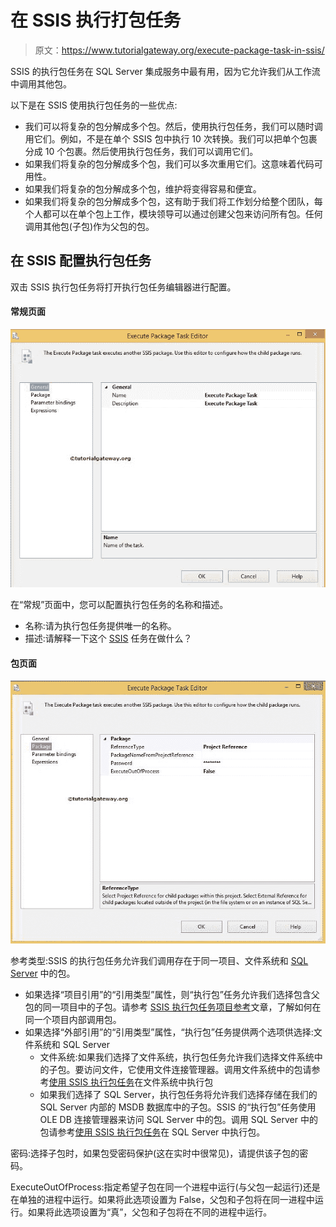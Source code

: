 # 在 SSIS 执行打包任务

> 原文：<https://www.tutorialgateway.org/execute-package-task-in-ssis/>

SSIS 的执行包任务在 SQL Server 集成服务中最有用，因为它允许我们从工作流中调用其他包。

以下是在 SSIS 使用执行包任务的一些优点:

*   我们可以将复杂的包分解成多个包。然后，使用执行包任务，我们可以随时调用它们。例如，不是在单个 SSIS 包中执行 10 次转换。我们可以把单个包裹分成 10 个包裹。然后使用执行包任务，我们可以调用它们。
*   如果我们将复杂的包分解成多个包，我们可以多次重用它们。这意味着代码可用性。
*   如果我们将复杂的包分解成多个包，维护将变得容易和便宜。
*   如果我们将复杂的包分解成多个包，这有助于我们将工作划分给整个团队，每个人都可以在单个包上工作，模块领导可以通过创建父包来访问所有包。任何调用其他包(子包)作为父包的包。

## 在 SSIS 配置执行包任务

双击 SSIS 执行包任务将打开执行包任务编辑器进行配置。

#### 常规页面

![Execute Package Task in SSIS 1](img/cf6a7c73d44ec0d208cba8d1dfa48f8b.png)

在“常规”页面中，您可以配置执行包任务的名称和描述。

*   名称:请为执行包任务提供唯一的名称。
*   描述:请解释一下这个 [SSIS](https://www.tutorialgateway.org/ssis/) 任务在做什么？

#### 包页面

![Execute Package Task in SSIS 2](img/5a79b05e66afcb96bcadf8b41980f682.png)

参考类型:SSIS 的执行包任务允许我们调用存在于同一项目、文件系统和 [SQL Server](https://www.tutorialgateway.org/sql/) 中的包。

*   如果选择“项目引用”的“引用类型”属性，则“执行包”任务允许我们选择包含父包的同一项目中的子包。请参考 [SSIS 执行包任务项目参考](https://www.tutorialgateway.org/ssis-execute-package-task-project-reference/)文章，了解如何在同一个项目内部调用包。
*   如果选择“外部引用”的“引用类型”属性，“执行包”任务提供两个选项供选择:文件系统和 SQL Server
    *   文件系统:如果我们选择了文件系统，执行包任务允许我们选择文件系统中的子包。要访问文件，它使用文件连接管理器。调用文件系统中的包请参考[使用 SSIS 执行包任务](https://www.tutorialgateway.org/execute-packages-in-file-system-using-ssis-execute-package-task/)在文件系统中执行包
    *   如果我们选择了 SQL Server，执行包任务将允许我们选择存储在我们的 SQL Server 内部的 MSDB 数据库中的子包。SSIS 的“执行包”任务使用 OLE DB 连接管理器来访问 SQL Server 中的包。调用 SQL Server 中的包请参考[使用 SSIS 执行包任务](https://www.tutorialgateway.org/execute-packages-in-sql-server-using-ssis-execute-package-task/)在 SQL Server 中执行包。

密码:选择子包时，如果包受密码保护(这在实时中很常见)，请提供该子包的密码。

ExecuteOutOfProcess:指定希望子包在同一个进程中运行(与父包一起运行)还是在单独的进程中运行。如果将此选项设置为 False，父包和子包将在同一进程中运行。如果将此选项设置为“真”，父包和子包将在不同的进程中运行。